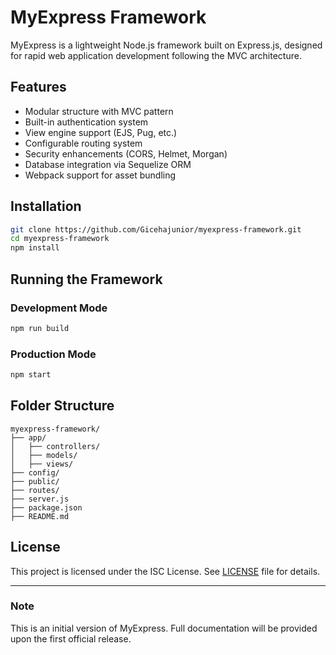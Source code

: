 # MyExpress Framework

MyExpress is a lightweight Node.js framework built on Express.js, designed for rapid web application development following the MVC architecture.

## Features

* Modular structure with MVC pattern
* Built-in authentication system
* View engine support (EJS, Pug, etc.)
* Configurable routing system
* Security enhancements (CORS, Helmet, Morgan)
* Database integration via Sequelize ORM
* Webpack support for asset bundling

## Installation

```sh
git clone https://github.com/Gicehajunior/myexpress-framework.git
cd myexpress-framework
npm install
```

## Running the Framework

### Development Mode

```sh
npm run build
```

### Production Mode

```sh
npm start
```

## Folder Structure

```
myexpress-framework/
├── app/
│   ├── controllers/
│   ├── models/
│   ├── views/
├── config/
├── public/
├── routes/
├── server.js
├── package.json
├── README.md
```

## License

This project is licensed under the ISC License. See [LICENSE](https://github.com/Gicehajunior/myexpress-framework/blob/main/LICENSE) file for details.

---

### Note

This is an initial version of MyExpress. Full documentation will be provided upon the first official release.

